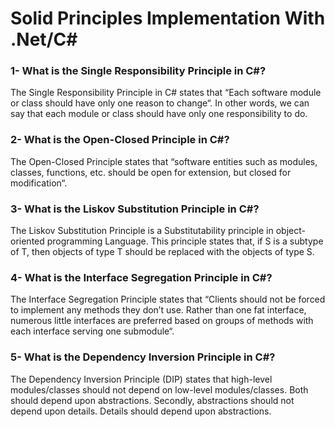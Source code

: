 # Solid Principles Implementation With .Net/C#
### 1- What is the Single Responsibility Principle in C#?
The Single Responsibility Principle in C# states that “Each software module or class should have only one reason to  change“. In other words, we can say that each module or class should have only one responsibility to do.

### 2- What is the Open-Closed Principle in C#?
The Open-Closed Principle states that “software entities such as modules, classes, functions, etc. should be open for extension, but closed for modification“.

### 3- What is the Liskov Substitution Principle in C#?
The Liskov Substitution Principle is a Substitutability principle in object-oriented programming Language. This principle states that, if S is a subtype of T, then objects of type T should be replaced with the objects of type S.

### 4- What is the Interface Segregation Principle in C#? 
The Interface Segregation Principle states that “Clients should not be forced to implement any methods they don’t use. Rather than one fat interface, numerous little interfaces are preferred based on groups of methods with each interface serving one submodule“.

### 5- What is the Dependency Inversion Principle in C#?
The Dependency Inversion Principle (DIP) states that high-level modules/classes should not depend on low-level modules/classes.
Both should depend upon abstractions. Secondly, abstractions should not depend upon details. Details should depend upon abstractions.
